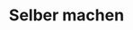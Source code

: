 ---
title: "Selber machen"
linkTitle: "Selber machen"
weight: 4
description: >
  Hier findest du alle Infos, wenn du Teile des OpenLift selber machen möchtest.
---
